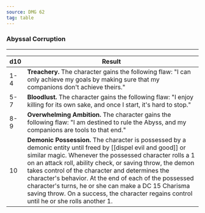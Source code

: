 ```yaml
---
source: DMG 62
tag: table
---
```


### Abyssal Corruption
---
|d10|Result|
|----|------------|
|1-4|**Treachery.** The character gains the following flaw: "I can only achieve my goals by making sure that my companions don't achieve theirs."|
|5-7|**Bloodlust.** The character gains the following flaw: "I enjoy killing for its own sake, and once I start, it's hard to stop."|
|8-9|**Overwhelming Ambition.** The character gains the following flaw: "I am destined to rule the Abyss, and my companions are tools to that end."|
|10|**Demonic Possession.** The character is possessed by a demonic entity until freed by [[dispel evil and good]] or similar magic. Whenever the possessed character rolls a 1 on an attack roll, ability check, or saving throw, the demon takes control of the character and determines the character's behavior. At the end of each of the possessed character's turns, he or she can make a DC 15 Charisma saving throw. On a success, the character regains control until he or she rolls another 1.|
